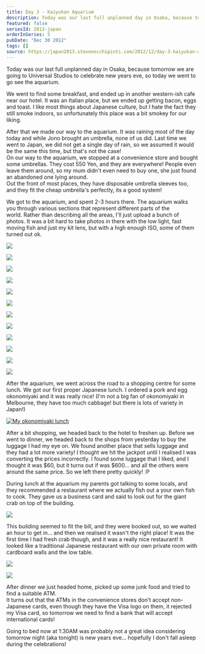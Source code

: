 ```yaml
---
title: Day 3 - Kaiyukan Aquarium
description: Today was our last full unplanned day in Osaka, because tomorrow we are going to Universal Studios to celebrate new years eve, so today we w...
featured: false
seriesId: 2013-japan
orderInSeries: 5
pubDate: "Dec 30 2012"
tags: []
source: https://japan2013.stevenocchipinti.com/2012/12/day-3-kaiyukan-aquarium.html
---
```


Today was our last full unplanned day in Osaka, because tomorrow we are going to Universal Studios to celebrate new years eve, so today we went to go see the aquarium.

We went to find some breakfast, and ended up in another western-ish cafe near our hotel. It was an Italian place, but we ended up getting bacon, eggs and toast. I like most things about Japanese culture, but I hate the fact they still smoke indoors, so unfortunately this place was a bit smokey for our liking.

After that we made our way to the aquarium. It was raining most of the day today and while Jono brought an umbrella, none of us did. Last time we went to Japan, we did not get a single day of rain, so we assumed it would be the same this time, but that's not the case!  
On our way to the aquarium, we stopped at a convenience store and bought some umbrellas. They cost 550 Yen, and they are everywhere! People even leave them around, so my mum didn't even need to buy one, she just found an abandoned one lying around.  
Out the front of most places, they have disposable umbrella sleeves too, and they fit the cheap umbrella's perfectly, its a good system!

We got to the aquarium, and spent 2-3 hours there. The aquarium walks you through various sections that represent different parts of the world. Rather than describing all the areas, I'll just upload a bunch of photos. It was a bit hard to take photos in there with the low light, fast moving fish and just my kit lens, but with a high enough ISO, some of them turned out ok.

[![](https://2.bp.blogspot.com/-1gm9GYG9dCk/UOBjzXpzZ3I/AAAAAAAAAYk/WKofSe0vFWw/s320/20121230_170838.jpg)](https://2.bp.blogspot.com/-1gm9GYG9dCk/UOBjzXpzZ3I/AAAAAAAAAYk/WKofSe0vFWw/s1600/20121230_170838.jpg)

[![](https://3.bp.blogspot.com/-A706H2hgbKE/UOBe9N1JByI/AAAAAAAAAV4/WmVX1PpfMYE/s320/DSC_5770.JPG)](https://3.bp.blogspot.com/-A706H2hgbKE/UOBe9N1JByI/AAAAAAAAAV4/WmVX1PpfMYE/s1600/DSC_5770.JPG)

[![](https://1.bp.blogspot.com/-7oLXNBfssK4/UOBfJW90s2I/AAAAAAAAAWA/-o1Lwqq4iwE/s320/DSC_5792.JPG)](https://1.bp.blogspot.com/-7oLXNBfssK4/UOBfJW90s2I/AAAAAAAAAWA/-o1Lwqq4iwE/s1600/DSC_5792.JPG)

[![](https://3.bp.blogspot.com/-tisSSd4UXhQ/UOBfPjQT-iI/AAAAAAAAAWI/O1iCdaE8JX4/s320/DSC_5800.JPG)](https://3.bp.blogspot.com/-tisSSd4UXhQ/UOBfPjQT-iI/AAAAAAAAAWI/O1iCdaE8JX4/s1600/DSC_5800.JPG)

[![](https://1.bp.blogspot.com/-sd38hAmb5-A/UOBg23gIugI/AAAAAAAAAXM/5dKzWFPUg0s/s320/DSC_5964.JPG)](https://1.bp.blogspot.com/-sd38hAmb5-A/UOBg23gIugI/AAAAAAAAAXM/5dKzWFPUg0s/s1600/DSC_5964.JPG)

[![](https://1.bp.blogspot.com/-AQtcPzZNrTI/UOBhDV1HFQI/AAAAAAAAAXU/z6vLr-XFalQ/s320/DSC_5985.JPG)](https://1.bp.blogspot.com/-AQtcPzZNrTI/UOBhDV1HFQI/AAAAAAAAAXU/z6vLr-XFalQ/s1600/DSC_5985.JPG)

[![](https://3.bp.blogspot.com/-6VKpSm6OCKc/UOBhT7z3kZI/AAAAAAAAAXc/N3c3ISGWsBs/s320/DSC_6030.JPG)](https://3.bp.blogspot.com/-6VKpSm6OCKc/UOBhT7z3kZI/AAAAAAAAAXc/N3c3ISGWsBs/s1600/DSC_6030.JPG)

[![](https://2.bp.blogspot.com/-WvTkp0Ny7iA/UOBhillvhYI/AAAAAAAAAXk/kli4aIG2-70/s320/DSC_6047.JPG)](https://2.bp.blogspot.com/-WvTkp0Ny7iA/UOBhillvhYI/AAAAAAAAAXk/kli4aIG2-70/s1600/DSC_6047.JPG)

[![](https://4.bp.blogspot.com/-QXzah4wz_Lk/UOBhudkqpTI/AAAAAAAAAXs/2Hf4Y9Zi_Es/s320/DSC_6071.JPG)](https://4.bp.blogspot.com/-QXzah4wz_Lk/UOBhudkqpTI/AAAAAAAAAXs/2Hf4Y9Zi_Es/s1600/DSC_6071.JPG)

[![](https://3.bp.blogspot.com/-o-_AaaRwslc/UOBh5FNmAdI/AAAAAAAAAX0/aSuMDGOOsVk/s320/DSC_6075.JPG)](https://3.bp.blogspot.com/-o-_AaaRwslc/UOBh5FNmAdI/AAAAAAAAAX0/aSuMDGOOsVk/s1600/DSC_6075.JPG)

[![](https://4.bp.blogspot.com/-RwsGPLBfFZ0/UOBiAmVyCRI/AAAAAAAAAX8/0dAeZHEIMbc/s320/DSC_6088.JPG)](https://4.bp.blogspot.com/-RwsGPLBfFZ0/UOBiAmVyCRI/AAAAAAAAAX8/0dAeZHEIMbc/s1600/DSC_6088.JPG)

[![](https://3.bp.blogspot.com/-ogJgR9d5cNY/UOBiW6e6mWI/AAAAAAAAAYE/q2inw2VP4vc/s320/DSC_6105.JPG)](https://3.bp.blogspot.com/-ogJgR9d5cNY/UOBiW6e6mWI/AAAAAAAAAYE/q2inw2VP4vc/s1600/DSC_6105.JPG)

After the aquarium, we went across the road to a shopping centre for some lunch. We got our first proper Japanese lunch. I ordered a pork and egg okonomiyaki and it was really nice! (I'm not a big fan of okonomiyaki in Melbourne, they have too much cabbage! but there is lots of variety in Japan!)

[![My okonomiyaki lunch](https://2.bp.blogspot.com/-Aa5hTeva_TQ/UOBjxhKmFrI/AAAAAAAAAYc/tKqoCxgM7F4/s320/20121230_153435.jpg)](https://2.bp.blogspot.com/-Aa5hTeva_TQ/UOBjxhKmFrI/AAAAAAAAAYc/tKqoCxgM7F4/s1600/20121230_153435.jpg)

After a bit shopping, we headed back to the hotel to freshen up. Before we went to dinner, we headed back to the shops from yesterday to buy the luggage I had my eye on. We found another place that sells luggage and they had a lot more variety! I thought we hit the jackpot until I realised I was converting the prices incorrectly. I found some luggage that I liked, and I thought it was $60, but it turns out if was $600... and all the others were around the same price. So we left there pretty quickly! :P

During lunch at the aquarium my parents got talking to some locals, and they recommended a restaurant where we actually fish out a your own fish to cook. They gave us a business card and said to look out for the giant crab on top of the building.

[![](https://4.bp.blogspot.com/-AjWcrjz5UsY/UOBj1SMNKfI/AAAAAAAAAYs/-1usELt3GL0/s320/20121230_193655.jpg)](https://4.bp.blogspot.com/-AjWcrjz5UsY/UOBj1SMNKfI/AAAAAAAAAYs/-1usELt3GL0/s1600/20121230_193655.jpg)

This building seemed to fit the bill, and they were booked out, so we waited an hour to get in... and then we realised it wasn't the right place! It was the first time I had fresh crab though, and it was a really nice restaurant! It looked like a traditional Japanese restaurant with our own private room with cardboard walls and the low table.

[![](https://1.bp.blogspot.com/-99D3m9FZfkg/UOBj21rmtrI/AAAAAAAAAY0/kl9vDKlbgr8/s320/20121230_205705.jpg)](https://1.bp.blogspot.com/-99D3m9FZfkg/UOBj21rmtrI/AAAAAAAAAY0/kl9vDKlbgr8/s1600/20121230_205705.jpg)

[![](https://3.bp.blogspot.com/-P3TqNwPcxFA/UOBj4yV1FHI/AAAAAAAAAY8/CEYCkAMlRpM/s320/20121230_210023.jpg)](https://3.bp.blogspot.com/-P3TqNwPcxFA/UOBj4yV1FHI/AAAAAAAAAY8/CEYCkAMlRpM/s1600/20121230_210023.jpg)

After dinner we just headed home, picked up some junk food and tried to find a suitable ATM.  
It turns out that the ATMs in the convenience stores don't accept non-Japanese cards, even though they have the Visa logo on them, it rejected my Visa card, so tomorrow we need to find a bank that will accept international cards!

Going to bed now at 1:30AM was probably not a great idea considering tomorrow night (aka tonight) is new years eve... hopefully I don't fall asleep during the celebrations!
